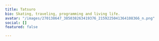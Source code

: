 ```yaml
---
title: Tatsuro
bio: Skating, traveling, programming and living life.
avatar: "/images/270138647_385038263419376_2159225041364108366_n.png"
social: []
featured: false

---
```

